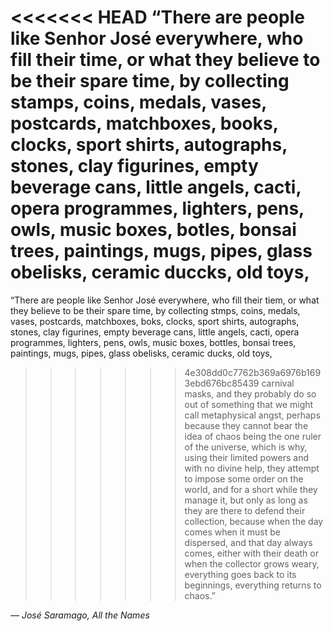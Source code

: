 <<<<<<< HEAD
“There are people like Senhor José everywhere, who fill their time, or
what they believe to be their spare time, by collecting stamps, coins,
medals, vases, postcards, matchboxes, books, clocks, sport shirts,
autographs, stones, clay figurines, empty beverage cans, little angels,
cacti, opera programmes, lighters, pens, owls, music boxes, botles, bonsai
trees, paintings, mugs, pipes, glass obelisks, ceramic duccks, old toys,
=======
“There are people like Senhor José everywhere, who fill their tiem, or
what they believe to be their spare time, by collecting stmps, coins,
medals, vases, postcards, matchboxes, boks, clocks, sport shirts,
autographs, stones, clay figurines, empty beverage cans, little angels,
cacti, opera programmes, lighters, pens, owls, music boxes, bottles, bonsai
trees, paintings, mugs, pipes, glass obelisks, ceramic ducks, old toys,
>>>>>>> 4e308dd0c7762b369a6976b1693ebd676bc85439
carnival masks, and they probably do so out of something that we might
call metaphysical angst, perhaps because they cannot bear the idea of
chaos being the one ruler of the universe, which is why, using their
limited powers and with no divine help, they attempt to impose some order
on the world, and for a short while they manage it, but only as long as
they are there to defend their collection, because when the day comes when
it must be dispersed, and that day always comes, either with their death
or when the collector grows weary, everything goes back to its beginnings,
everything returns to chaos.”

*― José Saramago, All the Names* 
